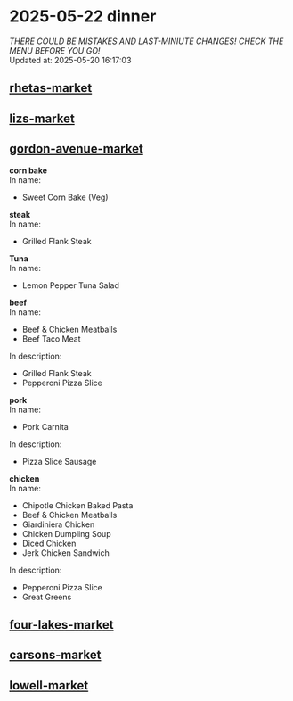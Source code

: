 # 2025-05-22 dinner  
*THERE COULD BE MISTAKES AND LAST-MINIUTE CHANGES! CHECK THE MENU BEFORE YOU GO!*  
Updated at: 2025-05-20 16:17:03  
## [rhetas-market](https://wisc-housingdining.nutrislice.com/menu/rhetas-market/dinner/2025-05-22)  
## [lizs-market](https://wisc-housingdining.nutrislice.com/menu/lizs-market/dinner/2025-05-22)  
## [gordon-avenue-market](https://wisc-housingdining.nutrislice.com/menu/gordon-avenue-market/dinner/2025-05-22)  
**corn bake**  
In name:   
 - Sweet Corn Bake (Veg)  
  
**steak**  
In name:   
 - Grilled Flank Steak  
  
**Tuna**  
In name:   
 - Lemon Pepper Tuna Salad  
  
**beef**  
In name:   
 - Beef & Chicken Meatballs  
 - Beef Taco Meat  
  
In description:   
 - Grilled Flank Steak  
 - Pepperoni Pizza Slice  
  
**pork**  
In name:   
 - Pork Carnita  
  
In description:   
 - Pizza Slice Sausage  
  
**chicken**  
In name:   
 - Chipotle Chicken Baked Pasta  
 - Beef & Chicken Meatballs  
 - Giardiniera Chicken  
 - Chicken Dumpling Soup  
 - Diced Chicken  
 - Jerk Chicken Sandwich  
  
In description:   
 - Pepperoni Pizza Slice  
 - Great Greens  
  
## [four-lakes-market](https://wisc-housingdining.nutrislice.com/menu/four-lakes-market/dinner/2025-05-22)  
## [carsons-market](https://wisc-housingdining.nutrislice.com/menu/carsons-market/dinner/2025-05-22)  
## [lowell-market](https://wisc-housingdining.nutrislice.com/menu/lowell-market/dinner/2025-05-22)  
  

